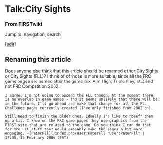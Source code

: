 # Talk:City Sights

### From FIRSTwiki

Jump to: navigation, search

[[edit](/index.php?title=Talk:City_Sights&action=edit&section=1 "Edit section:
Renaming this article" )]

##  Renaming this article

Does anyone else think that this article should be renamed either City Sights
or City Sights (FLL)? I think of of those is more suitable, since all the FRC
game pages are named after the game (ex. Aim High, Triple Play, etc) and not
FRC Competition 2002.

    I agree. I'm not going to append the FLL though. At the moment there is no overlap in game names - and it seems unlikely that there will be in the future. I'll go ahead and make that change for all the FLL Challenge pages currently created (I've only finished from 2002 on). 

    Still need to finish the older ones. Ideally I'd like to "beef" them up a bit. I know on the FRC game pages they use graphics from the FIRST site that are related to the game. Do you think I can do that for the FLL stuff too? Would probably make the pages a bit more engaging. -[PeterFll](/index.php/User:PeterFll "User:PeterFll" ) 17:35, 15 February 2006 (EST) 

